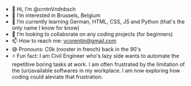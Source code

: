 - 👋 Hi, I’m @crntnVndnbsch
- 👀 I’m interested in Brussels, Belgium
- 🌱 I’m currently learning German, HTML, CSS, JS and Python (that's the only name I know for know)
- 💞️ I’m looking to collaborate on any coding projects (for beginners)
- 📫 How to reach me: vcorentin@gmail.com
- 😄 Pronouns: C0k (rooster in french) back in the 90's 
- ⚡ Fun fact: I am Civil Engineer who's lazy side wants to automate the repetitive boring tasks at work. I am often frustrated by the limitation of the (un)available softwares in my workplace. I am now exploring how coding could aleviate that frustration. 

<!---
crntnVndnbsch/crntnVndnbsch is a ✨ special ✨ repository because its `README.md` (this file) appears on your GitHub profile.
You can click the Preview link to take a look at your changes.
--->

